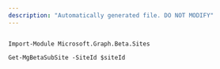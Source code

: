 ```yaml
---
description: "Automatically generated file. DO NOT MODIFY"
---
```


```powershellv2

Import-Module Microsoft.Graph.Beta.Sites

Get-MgBetaSubSite -SiteId $siteId

```